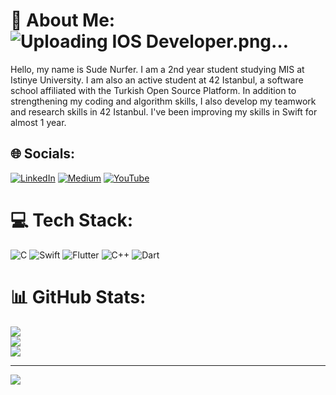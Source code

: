 
# 💫 About Me:![Uploading IOS Developer.png…]()

Hello, my name is Sude Nurfer. I am a 2nd year student studying MIS at Istinye University. I am also an active student at 42 Istanbul, a software school affiliated with the Turkish Open Source Platform. In addition to strengthening my coding and algorithm skills, I also develop my teamwork and research skills in 42 Istanbul. I've been improving my skills in Swift for almost 1 year.


## 🌐 Socials:
[![LinkedIn](https://img.shields.io/badge/LinkedIn-%230077B5.svg?logo=linkedin&logoColor=white)](https://linkedin.com/in/https://www.linkedin.com/in/sude-nurfer-0bb245225/) [![Medium](https://img.shields.io/badge/Medium-12100E?logo=medium&logoColor=white)](https://medium.com/@https://medium.com/@sudenurfer) [![YouTube](https://img.shields.io/badge/YouTube-%23FF0000.svg?logo=YouTube&logoColor=white)](https://youtube.com/@https://www.youtube.com/channel/UCgysSGI3LNZW1_jPY0mMPWw) 

# 💻 Tech Stack:
![C](https://img.shields.io/badge/c-%2300599C.svg?style=for-the-badge&logo=c&logoColor=white) ![Swift](https://img.shields.io/badge/swift-F54A2A?style=for-the-badge&logo=swift&logoColor=white) ![Flutter](https://img.shields.io/badge/Flutter-%2302569B.svg?style=for-the-badge&logo=Flutter&logoColor=white) ![C++](https://img.shields.io/badge/c++-%2300599C.svg?style=for-the-badge&logo=c%2B%2B&logoColor=white) ![Dart](https://img.shields.io/badge/dart-%230175C2.svg?style=for-the-badge&logo=dart&logoColor=white)
# 📊 GitHub Stats:
![](https://github-readme-stats.vercel.app/api?username=nurfer1&theme=dark&hide_border=false&include_all_commits=false&count_private=false)<br/>
![](https://github-readme-streak-stats.herokuapp.com/?user=nurfer1&theme=dark&hide_border=false)<br/>
![](https://github-readme-stats.vercel.app/api/top-langs/?username=nurfer1&theme=dark&hide_border=false&include_all_commits=false&count_private=false&layout=compact)

---
[![](https://visitcount.itsvg.in/api?id=nurfer1&icon=0&color=0)](https://visitcount.itsvg.in)

<!-- Proudly created with GPRM ( https://gprm.itsvg.in ) -->
